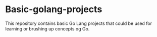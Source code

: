 # Basic-golang-projects

This repository contains basic Go Lang projects that could be used for learning or brushing up concepts og Go.
